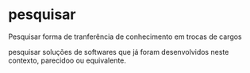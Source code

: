 # pesquisar 

Pesquisar forma de tranferência de conhecimento em trocas de cargos

pesquisar soluções de softwares que já foram desenvolvidos neste contexto,  parecidoo ou equivalente.

